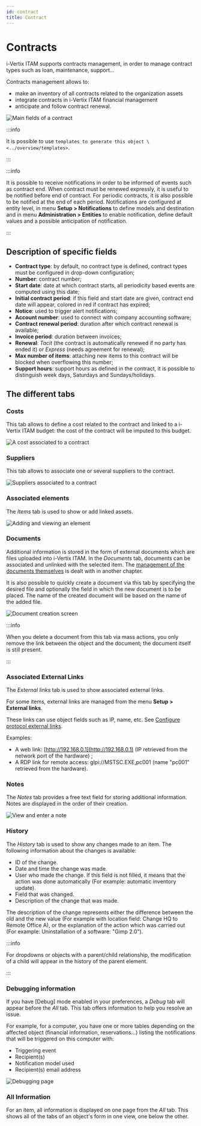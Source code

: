 ```yaml
---
id: contract
title: Contract
---
```


# Contracts

i-Vertix ITAM supports contracts management, in order to manage contract types
such as loan, maintenance, support...

Contracts management allows to:

- make an inventory of all contracts related to the organization assets
- integrate contracts in i-Vertix ITAM financial management
- anticipate and follow contract renewal.

![Main fields of a contract](../../assets/modules/management/images/contract.png)

:::info

It is possible to use
`templates to generate this object \<../overview/templates>`.

:::

:::info

It is possible to receive notifications in order to be informed of
events such as contract end. When contract must be renewed expressly,
it is useful to be notified before end of contract. For periodic
contracts, it is also possible to be notified at the end of each
period. Notifications are configured at entity level, in menu **Setup
\> Notifications** to define models and destination and in menu
**Administration \> Entities** to enable notification, define default
values and a possible anticipation of notification.

:::

## Description of specific fields

- **Contract type**: by default, no contract type is defined, contract
  types must be configured in drop-down configuration;
- **Number**: contract number;
- **Start date**: date at which contract starts, all periodicity based
  events are computed using this date;
- **Initial contract period**: if this field and start date are given,
  contract end date will appear, colored in red if contract has expired;
- **Notice**: used to trigger alert notifications;
- **Account number**: used to connect with company accounting software;
- **Contract renewal period**: duration after which contract renewal is
  available;
- **Invoice period**: duration between invoices;
- **Renewal**: *Tacit* (the contract is automatically renewed if no
  party has ended it) or *Express* (needs agreement for renewal);
- **Max number of items**: attaching new items to this contract will be
  blocked when overflowing this number;
- **Support hours**: support hours as defined in the contract, it is
  possible to distinguish week days, Saturdays and Sundays/holidays.

## The different tabs

### Costs

This tab allows to define a cost related to the contract and linked to a
i-Vertix ITAM budget: the cost of the contract will be imputed to this budget.

![A cost associated to a contract](../../assets/modules/management/images/cost.png)

### Suppliers

This tab allows to associate one or several suppliers to the contract.

![Suppliers associated to a contract](../../assets/modules/management/images/suppliers-contract.png)

### Associated elements

The *Items* tab is used to show or add linked assets.

![Adding and viewing an element](../../assets/modules/tabs/images/elements.png)

### Documents

Additional information is stored in the form of external documents which
are files uploaded into i-Vertix ITAM. In the *Documents* tab, documents can be
associated and unlinked with the selected item. The
[management of the documents themselves](/asset-management/modules/management/documents) is dealt with in another chapter.

It is also possible to quickly create a document via this tab by
specifying the desired file and optionally the field in which the new
document is to be placed. The name of the created document will be based
on the name of the added file.

![Document creation screen](../../assets/modules/tabs/images/documents.png)

:::info

When you delete a document from this tab via mass actions, you only
remove the link between the object and the document; the document
itself is still present.

:::

### Associated External Links

The *External links* tab is used to show associated external links.

For some items, external links are managed from the menu **Setup \>
External links**.

These links can use object fields such as IP, name, etc. See
[Configure protocol external links](/asset-management/modules/configuration/external_links).

Examples:

- A web link: [http://192.168.0.1](http://192.168.0.1) (IP retrieved from the network port
  of the hardware) ;
- A RDP link for remote access: glpi://MSTSC.EXE,pc001 (name "pc001"
  retrieved from the hardware).

### Notes

The *Notes* tab provides a free text field for storing additional
information. Notes are displayed in the order of their creation.

![View and enter a note](../../assets/modules/tabs/images/notes.png)

### History

The *History* tab is used to show any changes made to an item. The
following information about the changes is available:

- ID of the change.
- Date and time the change was made.
- User who made the change. If this field is not filled, it means that
  the action was done automatically (For example: automatic inventory
  update).
- Field that was changed.
- Description of the change that was made.

The description of the change represents either the difference between
the old and the new value (For example with location field: Change HQ to
Remote Office A), or the explanation of the action which was carried out
(For example: Uninstallation of a software: "Gimp 2.0").

:::info

For dropdowns or objects with a parent/child relationship, the
modification of a child will appear in the history of the parent
element.

:::

### Debugging information

If you have [Debug] mode enabled in your preferences, a
*Debug* tab will appear before the *All* tab. This tab offers
information to help you resolve an issue.

For example, for a computer, you have one or more tables depending on
the affected object (financial information, reservations...) listing
the notifications that will be triggered on this computer with:

- Triggering event
- Recipient(s)
- Notification model used
- Recipient(s) email address

![Debugging page](../../assets/modules/tabs/images/debug.png)

### All Information

For an item, all information is displayed on one page from the *All*
tab. This shows all of the tabs of an object's form in one view, one
below the other.
